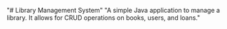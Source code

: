 "# Library Management System" 
"A simple Java application to manage a library. It allows for CRUD operations on books, users, and loans." 
